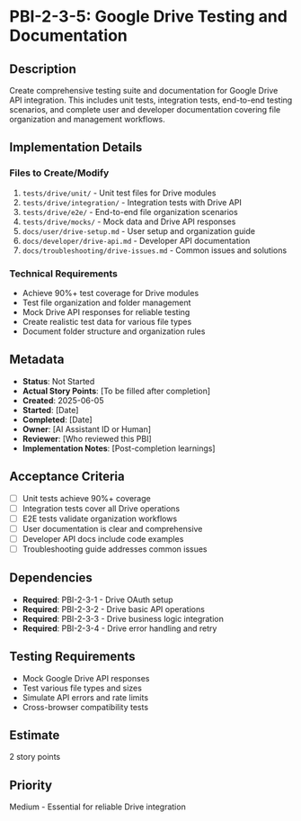 # PBI-2-3-5: Google Drive Testing and Documentation

## Description

Create comprehensive testing suite and documentation for Google Drive API integration.
This includes unit tests, integration tests, end-to-end testing scenarios,
and complete user and developer documentation covering file organization and management workflows.

## Implementation Details

### Files to Create/Modify

1. `tests/drive/unit/` - Unit test files for Drive modules
2. `tests/drive/integration/` - Integration tests with Drive API
3. `tests/drive/e2e/` - End-to-end file organization scenarios
4. `tests/drive/mocks/` - Mock data and Drive API responses
5. `docs/user/drive-setup.md` - User setup and organization guide
6. `docs/developer/drive-api.md` - Developer API documentation
7. `docs/troubleshooting/drive-issues.md` - Common issues and solutions

### Technical Requirements

- Achieve 90%+ test coverage for Drive modules
- Test file organization and folder management
- Mock Drive API responses for reliable testing
- Create realistic test data for various file types
- Document folder structure and organization rules

## Metadata

- **Status**: Not Started
- **Actual Story Points**: [To be filled after completion]
- **Created**: 2025-06-05
- **Started**: [Date]
- **Completed**: [Date]
- **Owner**: [AI Assistant ID or Human]
- **Reviewer**: [Who reviewed this PBI]
- **Implementation Notes**: [Post-completion learnings]

## Acceptance Criteria

- [ ] Unit tests achieve 90%+ coverage
- [ ] Integration tests cover all Drive operations
- [ ] E2E tests validate organization workflows
- [ ] User documentation is clear and comprehensive
- [ ] Developer API docs include code examples
- [ ] Troubleshooting guide addresses common issues

## Dependencies

- **Required**: PBI-2-3-1 - Drive OAuth setup
- **Required**: PBI-2-3-2 - Drive basic API operations
- **Required**: PBI-2-3-3 - Drive business logic integration
- **Required**: PBI-2-3-4 - Drive error handling and retry

## Testing Requirements

- Mock Google Drive API responses
- Test various file types and sizes
- Simulate API errors and rate limits
- Cross-browser compatibility tests

## Estimate

2 story points

## Priority

Medium - Essential for reliable Drive integration
